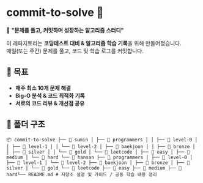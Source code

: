 # commit-to-solve 🚀
🎯 **"문제를 풀고, 커밋하며 성장하는 알고리즘 스터디"**  

이 레파지토리는 **코딩테스트 대비 & 알고리즘 학습 기록**을 위해 만들어졌습니다.  
매일(또는 주간) 문제를 풀고, 코드 및 학습 로그를 커밋합니다.  

## 📌 목표
- **매주 최소 10개 문제 해결**  
- **Big-O 분석 & 코드 최적화 기록**  
- **서로의 코드 리뷰 & 개선점 공유**  

## 📂 폴더 구조
```
📦 commit-to-solve ├── 📁 sumin │ ├── 📁 programmers │ │ ├── 📁 level-0 │ │ ├── 📁 level-1 │ │ └── 📁 level-2 │ ├── 📁 baekjoon │ │ ├── 📁 bronze │ │ ├── 📁 silver │ │ └── 📁 gold │ └── 📁 leetcode │ ├── 📁 easy │ ├── 📁 medium │ └── 📁 hard └── 📁 hansan ├── 📁 programmers │ ├── 📁 level-0 │ ├── 📁 level-1 │ └── 📁 level-2 ├── 📁 baekjoon │ ├── 📁 bronze │ ├── 📁 silver │ └── 📁 gold └── 📁 leetcode ├── 📁 easy ├── 📁 medium ├── 📁 hard└── README.md # 저장소 설명 및 가이드 / 공동 학습 내용 정리
```
